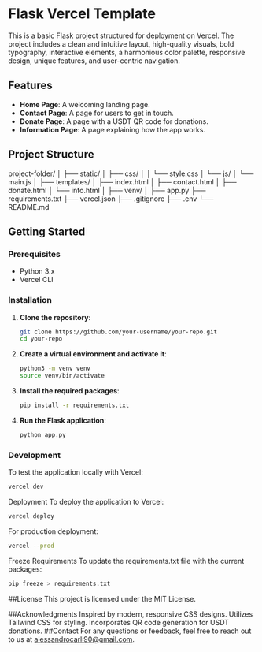 # Flask Vercel Template

This is a basic Flask project structured for deployment on Vercel. The project includes a clean and intuitive layout, high-quality visuals, bold typography, interactive elements, a harmonious color palette, responsive design, unique features, and user-centric navigation.

## Features

- **Home Page**: A welcoming landing page.
- **Contact Page**: A page for users to get in touch.
- **Donate Page**: A page with a USDT QR code for donations.
- **Information Page**: A page explaining how the app works.

## Project Structure
project-folder/
│
├── static/
│   ├── css/
│   │   └── style.css
│   └── js/
│       └── main.js
│
├── templates/
│   ├── index.html
│   ├── contact.html
│   ├── donate.html
│   └── info.html
│
├── venv/
│
├── app.py
├── requirements.txt
├── vercel.json
├── .gitignore
├── .env
└── README.md


## Getting Started

### Prerequisites

- Python 3.x
- Vercel CLI

### Installation

1. **Clone the repository**:
    ```sh
    git clone https://github.com/your-username/your-repo.git
    cd your-repo
    ```

2. **Create a virtual environment and activate it**:
    ```sh
    python3 -m venv venv
    source venv/bin/activate
    ```

3. **Install the required packages**:
    ```sh
    pip install -r requirements.txt
    ```

4. **Run the Flask application**:
    ```sh
    python app.py
    ```

### Development

To test the application locally with Vercel:
```sh
vercel dev
```
Deployment
To deploy the application to Vercel:

```sh
vercel deploy
```
For production deployment:

```sh
vercel --prod
```
Freeze Requirements
To update the requirements.txt file with the current packages:

```sh
pip freeze > requirements.txt
```
##License
This project is licensed under the MIT License.

##Acknowledgments
Inspired by modern, responsive CSS designs.
Utilizes Tailwind CSS for styling.
Incorporates QR code generation for USDT donations.
##Contact
For any questions or feedback, feel free to reach out to us at alessandrocarli90@gmail.com.